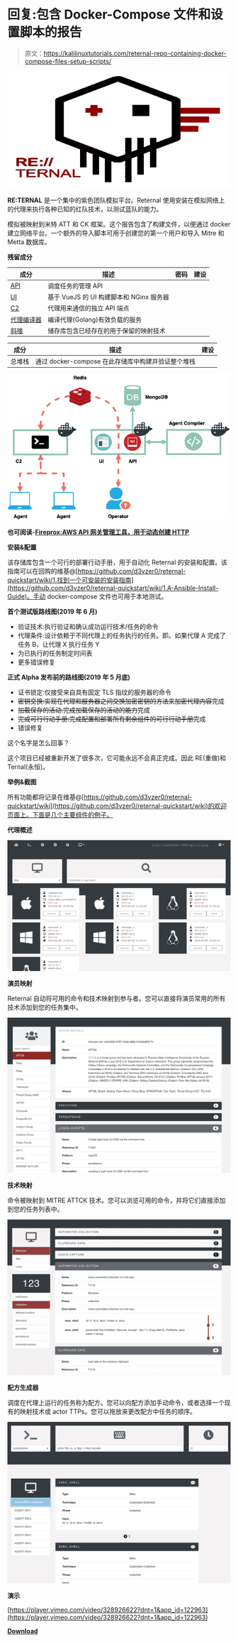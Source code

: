 # 回复:包含 Docker-Compose 文件和设置脚本的报告

> 原文：<https://kalilinuxtutorials.com/reternal-repo-containing-docker-compose-files-setup-scripts/>

[![RE:TERNAL : Repo Containing Docker-Compose Files & Setup Scripts](img/420937e8b42554698c8a88a279aac54d.png "RE:TERNAL : Repo Containing Docker-Compose Files & Setup Scripts")](https://1.bp.blogspot.com/-zxIZoJEsxFY/XdxCXy2hh6I/AAAAAAAADmw/7hzWS4D5U3sbQHWD3UNutUweAyQdJz5MACLcBGAsYHQ/s1600/RE-TERNAL%25281%2529.png)

**RE:TERNAL** 是一个集中的紫色团队模拟平台。Reternal 使用安装在模拟网络上的代理来执行各种已知的红队技术，以测试蓝队的能力。

模拟被映射到米特 ATT 和 CK 框架。这个报告包含了构建文件，以便通过 docker 建立网络平台。一个额外的导入脚本可用于创建您的第一个用户和导入 Mitre 和 Metta 数据库。

**残留成分**

| 成分 | 描述 | 密码 | 建设 |
| --- | --- | --- | --- |
| [API](https://github.com/d3vzer0/reternal-backend) | 调度任务的管理 API |  |  |
| [UI](https://github.com/d3vzer0/reternal-ui) | 基于 VueJS 的 UI 构建脚本和 NGinx 服务器 |  |  |
| [C2](https://github.com/d3vzer0/reternal-c2) | 代理用来通信的独立 API 端点 |  |  |
| [代理编译器](https://github.com/d3vzer0/reternal-agent) | 编译代理(Golang)有效负载的服务 |  |  |
| [斜接](https://github.com/d3vzer0/reternal-mitre) | 储存库包含已经存在的用于保留的映射技术 |  |  |

| 成分 | 描述 | 建设 |
| --- | --- | --- |
| 总堆栈 | 通过 docker-compose 在此存储库中构建并验证整个堆栈 |  |

![](img/c877bf41a4528da371e1182c7dedddd3.png)

**也可阅读-[Fireprox:AWS API 网关管理工具，用于动态创建 HTTP](https://kalilinuxtutorials.com/fireprox-aws-api-gateway-creating-http/)**

**安装&配置**

该存储库包含一个可行的部署行动手册，用于自动化 Reternal 的安装和配置。该指南可以在回购的维基@[https://github.com/d3vzer0/reternal-quickstart/wiki/1.找到一个可安装的安装指南](https://github.com/d3vzer0/reternal-quickstart/wiki/1.A-Ansible-Install-Guide)。手动 docker-compose 文件也可用于本地测试。

**首个测试版路线图(2019 年 6 月)**

*   验证技术:执行验证和确认成功运行技术/任务的命令
*   代理条件:设计依赖于不同代理上的任务执行的任务。即。如果代理 A 完成了任务 B，让代理 X 执行任务 Y
*   为已执行的任务制定时间表
*   更多错误修复

**正式 Alpha 发布前的路线图(2019 年 5 月底)**

*   证书锁定:仅接受来自具有固定 TLS 指纹的服务器的命令
*   ~~密钥交换:实现在代理和服务器之间交换加密密钥的方法来加密代理内容~~完成
*   ~~加载保存的活动:完成加载保存的活动的能力~~完成
*   ~~完成可行行动手册:完成配置和部署所有剩余组件的可行行动手册~~完成
*   错误修复

这个名字是怎么回事？

这个项目已经被重新开发了很多次，它可能永远不会真正完成。因此 RE(重做)和 Ternal(永恒)。

**举例&截图**

所有功能都将记录在维基@[https://github.com/d3vzer0/reternal-quickstart/wiki](https://github.com/d3vzer0/reternal-quickstart/wiki)的欢迎页面上。下面是几个主要组件的例子。

**代理概述**

![](img/f05a2ee9e32e93d726b3f4733886a2f6.png)

**演员映射**

Reternal 自动将可用的命令和技术映射到参与者。您可以直接将演员常用的所有技术添加到您的任务集中。

![](img/d922970faeafc43579170af0b327b8e6.png)

**技术映射**

命令被映射到 MITRE ATTCK 技术。您可以浏览可用的命令，并将它们直接添加到您的任务列表中。

![](img/0a49a71594d5784a150c16d48f03fcac.png)

**配方生成器**

调度在代理上运行的任务称为配方。您可以向配方添加手动命令，或者选择一个现有的映射技术或 actor TTPs。您可以拖放来更改配方中任务的顺序。

![](img/a61cdb8a75635cf364dcc4da5883aea5.png)

**演示**

[https://player.vimeo.com/video/328926622?dnt=1&app_id=122963](https://player.vimeo.com/video/328926622?dnt=1&app_id=122963)

[**Download**](https://github.com/d3vzer0/reternal-quickstart)